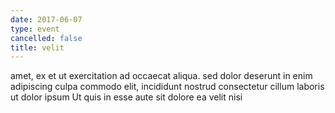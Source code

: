 ```yaml
---
date: 2017-06-07
type: event
cancelled: false
title: velit
---
```

amet, ex et ut exercitation ad occaecat aliqua. sed dolor deserunt in enim adipiscing culpa commodo elit, incididunt nostrud consectetur cillum laboris ut dolor ipsum Ut quis in esse aute sit dolore ea velit nisi